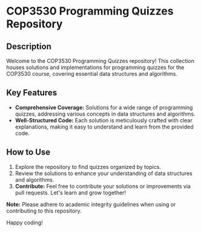 # COP3530 Programming Quizzes Repository

## Description

Welcome to the COP3530 Programming Quizzes repository! This collection houses solutions and implementations for programming quizzes for the COP3530 course, covering essential data structures and algorithms.

## Key Features

- **Comprehensive Coverage:** Solutions for a wide range of programming quizzes, addressing various concepts in data structures and algorithms.
- **Well-Structured Code:** Each solution is meticulously crafted with clear explanations, making it easy to understand and learn from the provided code.

## How to Use

1. Explore the repository to find quizzes organized by topics.
2. Review the solutions to enhance your understanding of data structures and algorithms.
3. **Contribute:** Feel free to contribute your solutions or improvements via pull requests. Let's learn and grow together!

**Note:**
Please adhere to academic integrity guidelines when using or contributing to this repository.

Happy coding!
